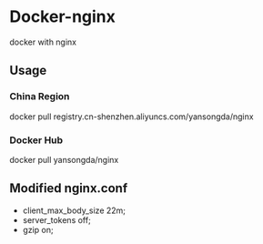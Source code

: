 # Docker-nginx

docker with nginx

## Usage

### China Region
docker pull registry.cn-shenzhen.aliyuncs.com/yansongda/nginx

### Docker Hub
docker pull yansongda/nginx

## Modified nginx.conf
- client_max_body_size 22m;    
- server_tokens off;
- gzip  on;
